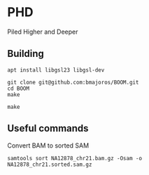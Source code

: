 # PHD
Piled Higher and Deeper


## Building
```
apt install libgsl23 libgsl-dev
```
```
git clone git@github.com:bmajoros/BOOM.git
cd BOOM
make
```

```
make
```




## Useful commands

Convert BAM to sorted SAM
```
samtools sort NA12878_chr21.bam.gz -Osam -o NA12878_chr21.sorted.sam.gz
```